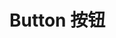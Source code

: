 
<script setup>
import Preview from '@/components/Preview.vue'
import demo1 from './demo1.vue'
</script>

# Button 按钮

<br/>

<div class="components-box">
  <demo1/>
</div>


<Preview comp-name="button" demo-name="demo1"  ></Preview>


